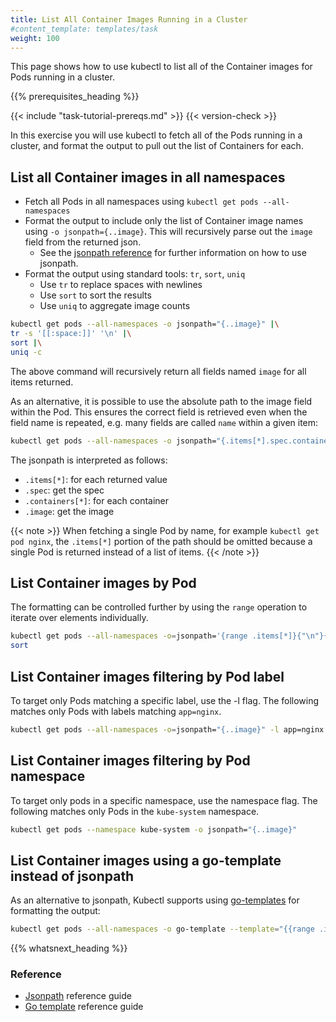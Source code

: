```yaml
---
title: List All Container Images Running in a Cluster
#content_template: templates/task
weight: 100
---
```


<!-- overview -->

This page shows how to use kubectl to list all of the Container images
for Pods running in a cluster.



{{% prerequisites_heading %}}

{{< include "task-tutorial-prereqs.md" >}} {{< version-check >}}



<!-- steps -->

In this exercise you will use kubectl to fetch all of the Pods
running in a cluster, and format the output to pull out the list
of Containers for each.

## List all Container images in all namespaces

- Fetch all Pods in all namespaces using `kubectl get pods --all-namespaces`
- Format the output to include only the list of Container image names
  using `-o jsonpath={..image}`.  This will recursively parse out the
  `image` field from the returned json.
  - See the [jsonpath reference](/docs/user-guide/jsonpath/)
    for further information on how to use jsonpath.
- Format the output using standard tools: `tr`, `sort`, `uniq`
  - Use `tr` to replace spaces with newlines
  - Use `sort` to sort the results
  - Use `uniq` to aggregate image counts

```sh
kubectl get pods --all-namespaces -o jsonpath="{..image}" |\
tr -s '[[:space:]]' '\n' |\
sort |\
uniq -c
```

The above command will recursively return all fields named `image`
for all items returned.

As an alternative, it is possible to use the absolute path to the image
field within the Pod.  This ensures the correct field is retrieved
even when the field name is repeated,
e.g. many fields are called `name` within a given item:

```sh
kubectl get pods --all-namespaces -o jsonpath="{.items[*].spec.containers[*].image}"
```

The jsonpath is interpreted as follows:

- `.items[*]`: for each returned value
- `.spec`: get the spec
- `.containers[*]`: for each container
- `.image`: get the image

{{< note >}}
When fetching a single Pod by name, for example `kubectl get pod nginx`,
the `.items[*]` portion of the path should be omitted because a single
Pod is returned instead of a list of items.
{{< /note >}}

## List Container images by Pod

The formatting can be controlled further by using the `range` operation to
iterate over elements individually.

```sh
kubectl get pods --all-namespaces -o=jsonpath='{range .items[*]}{"\n"}{.metadata.name}{":\t"}{range .spec.containers[*]}{.image}{", "}{end}{end}' |\
sort
```

## List Container images filtering by Pod label

To target only Pods matching a specific label, use the -l flag.  The
following matches only Pods with labels matching `app=nginx`.

```sh
kubectl get pods --all-namespaces -o=jsonpath="{..image}" -l app=nginx
```

## List Container images filtering by Pod namespace

To target only pods in a specific namespace, use the namespace flag. The
following matches only Pods in the `kube-system` namespace.

```sh
kubectl get pods --namespace kube-system -o jsonpath="{..image}"
```

## List Container images using a go-template instead of jsonpath

As an alternative to jsonpath, Kubectl supports using [go-templates](https://golang.org/pkg/text/template/)
for formatting the output:


```sh
kubectl get pods --all-namespaces -o go-template --template="{{range .items}}{{range .spec.containers}}{{.image}} {{end}}{{end}}"
```





<!-- discussion -->



{{% whatsnext_heading %}}

### Reference

* [Jsonpath](/docs/user-guide/jsonpath/) reference guide
* [Go template](https://golang.org/pkg/text/template/) reference guide




